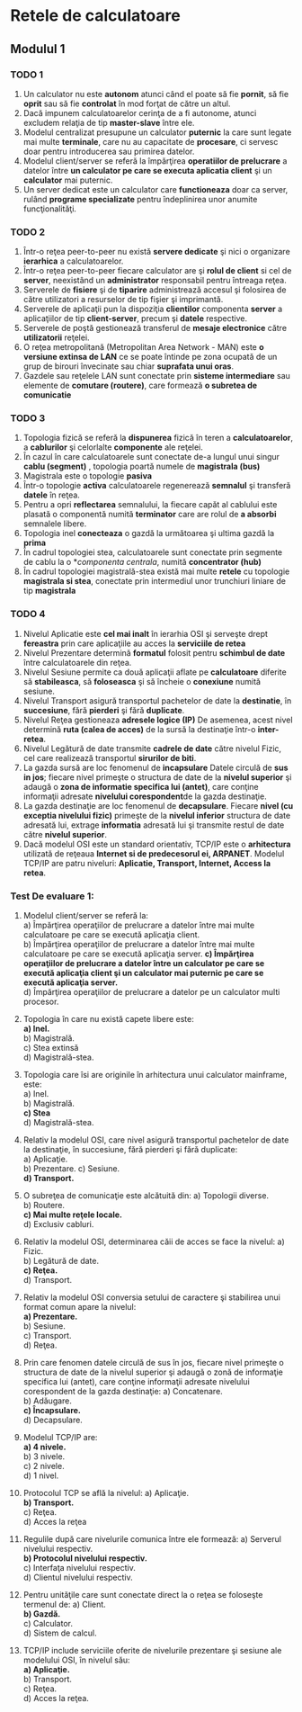 # Retele de calculatoare

## Modulul 1

### TODO 1

1. Un calculator nu este **autonom** atunci când el poate să fie **pornit**, să fie 
**oprit** sau să fie **controlat**  în mod forţat de către un altul. 
2. Dacă impunem calculatoarelor cerinţa de a fi autonome, atunci excludem relaţia de 
tip **master-slave**  între ele.  
3. Modelul centralizat presupune un calculator **puternic** la care sunt legate mai 
multe **terminale**, care nu au capacitate de **procesare**, ci servesc doar pentru 
introducerea sau primirea datelor. 
4. Modelul client/server se referă la împărţirea **operatiilor de prelucrare** a 
datelor între **un calculator pe care se executa aplicatia client** şi un **calculator** 
mai puternic. 
5. Un server dedicat este un calculator care **functioneaza** doar ca server, 
rulând **programe specializate** pentru îndeplinirea unor anumite funcţionalităţi. 


### TODO 2

1. Într-o reţea peer-to-peer nu există **servere dedicate** şi nici o organizare 
**ierarhica** a calculatoarelor. 
2. Într-o reţea peer-to-peer fiecare calculator are şi **rolul de client** si cel de 
**server**, neexistând un **administrator** responsabil pentru întreaga reţea.  
3. Serverele de **fisiere** şi de **tiparire** administrează accesul şi folosirea de 
către utilizatori a resurselor de tip fişier şi imprimantă. 
4. Serverele de aplicaţii pun la dispoziţia **clientilor** componenta **server** a 
aplicaţiilor de tip **client-server**, precum şi **datele** respective. 
5. Serverele de poştă gestionează transferul de **mesaje electronice** către 
**utilizatorii** reţelei. 
6. O reţea metropolitană (Metropolitan Area Network - MAN) este **o versiune extinsa
 de LAN** ce se poate întinde pe zona ocupată de un grup de birouri învecinate sau 
 chiar **suprafata unui oras**. 
7. Gazdele sau reţelele LAN sunt conectate prin **sisteme intermediare** sau elemente 
de **comutare (routere)**, care formează **o subretea de comunicatie**

### TODO 3

1. Topologia fizică se referă la **dispunerea** fizică în teren a **calculatoarelor**, a 
**cablurilor** şi celorlalte **componente** ale reţelei. 
2. În cazul în care calculatoarele sunt conectate de-a lungul unui singur 
**cablu (segment)** , topologia poartă numele de **magistrala (bus)** 
3. Magistrala este o topologie **pasiva** 
4. Într-o topologie **activa** calculatoarele regenerează **semnalul** şi transferă 
**datele** în reţea. 
5. Pentru a opri **reflectarea** semnalului, la fiecare capăt al cablului este plasată 
o componentă numită **terminator** care are rolul de **a absorbi** semnalele 
libere. 
6. Topologia inel **conecteaza** o gazdă la următoarea şi ultima gazdă la 
**prima** 
7. În cadrul topologiei stea, calculatoarele sunt conectate prin segmente de 
cablu la o **componenta centrala*, numită **concentrator (hub)** 
8. În cadrul topologiei magistrală-stea există mai multe **retele** cu topologie 
**magistrala si stea**, conectate prin intermediul unor trunchiuri liniare de tip **magistrala** 

### TODO 4

1. Nivelul Aplicatie este **cel mai inalt** în ierarhia OSI şi serveşte drept **fereastra** prin 
care aplicaţiile au acces la **serviciile de retea** 
2. Nivelul Prezentare determină **formatul** folosit pentru **schimbul de date** între 
calculatoarele din reţea.  
3. Nivelul Sesiune permite ca două aplicaţii aflate pe **calculatoare** diferite să 
**stabileasca**, să **foloseasca** şi să încheie o **conexiune** numită sesiune.  
4. Nivelul Transport asigură transportul pachetelor de date la **destinatie**, în 
**succesiune**, fără **pierderi** şi fără **duplicate**. 
5. Nivelul Reţea gestioneaza **adresele logice (IP)** De asemenea, acest nivel determină 
**ruta (calea de acces)** de la sursă la destinaţie într-o **inter-retea**. 
6. Nivelul Legătură de date transmite **cadrele de date** către nivelul Fizic, cel care 
realizează transportul **sirurilor de biti**.  
7. La gazda sursă are loc fenomenul de **incapsulare** Datele circulă de **sus in jos**; 
fiecare nivel primeşte o structura de date de la **nivelul superior** şi adaugă o 
**zona de informatie specifica lui (antet)**, care conţine informaţii adresate **nivelului corespondent**de la gazda destinaţie.  
8. La gazda destinaţie are loc fenomenul de **decapsulare**. Fiecare **nivel (cu exceptia nivelului fizic)** primeşte de la **nivelul inferior** structura de date adresată lui, extrage **informatia** adresată lui şi transmite restul de date către **nivelul superior**. 
9. Dacă modelul OSI este un standard orientativ, TCP/IP este o **arhitectura** utilizată de reţeaua **Internet si de predecesorul ei, ARPANET**. Modelul TCP/IP are patru niveluri: **Aplicatie, Transport, Internet, Access la retea**.

### Test De evaluare 1:

1. Modelul client/server se referă la:   
a) Împărţirea operaţiilor de prelucrare a datelor între mai multe calculatoare pe care se execută aplicaţia client.  
b) Împărţirea operaţiilor de prelucrare a datelor între mai multe calculatoare pe care se execută aplicaţia server. 
**c) Împărţirea operaţiilor de prelucrare a datelor între un calculator pe care se execută aplicaţia client şi un calculator mai puternic pe care se execută aplicaţia server.**   
d) Împărţirea operaţiilor de prelucrare a datelor pe un calculator multi
procesor. 

2. Topologia în care nu există capete libere este:   
**a) Inel.**   
b) Magistrală.   
c) Stea extinsă  
d) Magistrală-stea.

3. Topologia care îsi are originile în arhitectura unui calculator mainframe, este:  
a) Inel.   
b) Magistrală.   
**c) Stea**   
d) Magistrală-stea.  

4. Relativ la modelul OSI, care nivel asigură transportul pachetelor de date la destinaţie, în succesiune, fără pierderi şi fără duplicate:   
a) Aplicaţie.   
b) Prezentare. 
c) Sesiune.  
**d) Transport.**  

5. O subreţea de comunicaţie este alcătuită din: 
a) Topologii diverse.    
b) Routere.   
**c) Mai multe reţele locale.**  
d) Exclusiv cabluri.  

6. Relativ la modelul OSI, determinarea căii de acces se face la nivelul: 
a) Fizic.   
b) Legătură de date.   
**c) Reţea.**  
d) Transport.  

7. Relativ la modelul OSI conversia setului de caractere şi stabilirea unui format comun apare la nivelul:   
**a) Prezentare.**   
b) Sesiune.   
c) Transport.  
d) Reţea.  

8. Prin care fenomen datele circulă de sus în jos, fiecare nivel primeşte o structura de date de 
la nivelul superior şi adaugă o zonă de informaţie specifica lui (antet), care conţine informaţii 
adresate nivelului corespondent de la gazda destinaţie: 
a) Concatenare.  
b) Adăugare.   
**c) Încapsulare.**  
d) Decapsulare.

9. Modelul TCP/IP are:  
**a) 4 nivele.**   
b) 3 nivele.   
c) 2 nivele.  
d) 1 nivel.  

10. Protocolul TCP se află la nivelul: 
a) Aplicaţie.   
**b) Transport.**   
c) Reţea.   
d) Acces la reţea  

11. Regulile după care nivelurile comunica între ele formează: 
a) Serverul nivelului respectiv.   
**b) Protocolul nivelului respectiv.**     
c) Interfaţa nivelului respectiv.  
d) Clientul nivelului respectiv.  

12. Pentru unităţile care sunt conectate direct la o reţea se foloseşte termenul de: 
a) Client.  
**b) Gazdă.**  
c) Calculator.  
d) Sistem de calcul.  

13. TCP/IP include serviciile oferite de nivelurile prezentare şi sesiune ale modelului OSI, în nivelul său:  
**a) Aplicaţie.**   
b) Transport.   
c) Reţea.   
d) Acces la reţea.  

